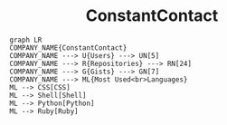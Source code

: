 <h1 align="center">ConstantContact</h1>

```mermaid
graph LR
COMPANY_NAME{ConstantContact}
COMPANY_NAME ---> U{Users} ---> UN[5]
COMPANY_NAME ---> R{Repositories} ---> RN[24]
COMPANY_NAME ---> G{Gists} ---> GN[7]
COMPANY_NAME ---> ML{Most Used<br>Languages}
ML --> CSS[CSS]
ML --> Shell[Shell]
ML --> Python[Python]
ML --> Ruby[Ruby]
```

